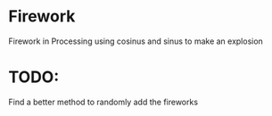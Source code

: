 # Firework
Firework in Processing using cosinus and sinus to make an explosion

# TODO: 
Find a better method to randomly add the fireworks
